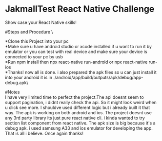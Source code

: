 # JakmallTest React Native Challenge
Show case your React Native skills!

#Steps and Procedure \

*Clone this Project into your pc\
*Make sure u have android studio or xcode installed if u want to run it by emulator or you can test with real device and make sure your device is connected to your pc by usb\
*Run npm install then npx react-native run-android or npx react-native run-ios\
*Thanks! now all is done. i also prepared the apk files so u can just install it into your android it is in ./android/app/build/outputs/apk/debug/app-debug.apk\


#Notes \
I have very limited time to perfect the project.The api doesnt seem to support pagination, i didnt really check the api. So it might look weird when u click see more. I shouldve used different logic but i already built it that way. The apk is working on both android and ios. The project doesnt use any 3rd party library its just pure react native cli. i kinda wanted to try section list component from react native. The apk size is big because it's a debug apk. i used samsung A33 and ios emulator for developing the app. That is all i believe. Once again thanks!
